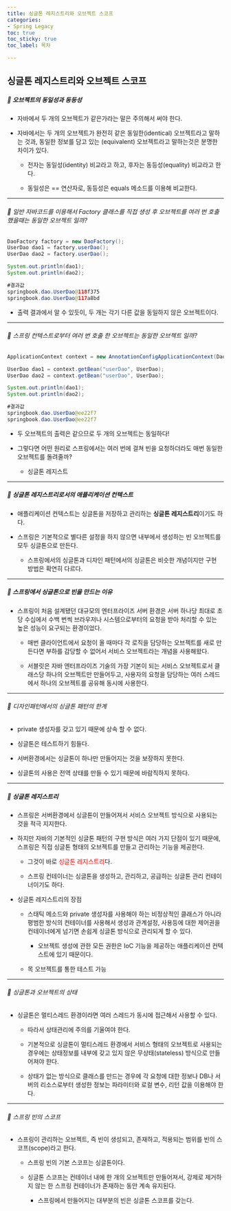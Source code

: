 ```yaml
---
title: 싱글톤 레지스트리와 오브젝트 스코프
categories:
- Spring Legacy
toc: true
toc_sticky: true
toc_label: 목차

---
```


## 싱글톤 레지스트리와 오브젝트 스코프

##### 💎 오브젝트의 동일성과 동등성

* 자바에서 두 개의 오브젝트가 같은가라는 말은 주의해서 써야 한다.



* 자바에서는 두 개의 오브젝트가 완전히 같은 동일한(identical) 오브젝트라고 말하는 것과, 동일한 정보를 담고 있는 (equivalent) 오브젝트라고 말하는것은 분명한 차이가 있다.

  * 전자는 동일성(identity) 비교라고 하고, 후자는 동등성(equality) 비교라고 한다.

  

  * 동일성은 == 연산자로, 동등성은 equals 메소드를 이용해 비교한다.



<hr>

###### 💎 일반 자바코드를 이용해서 Factory 클래스를 직접 생성 후 오브젝트를 여러 번 호출 했을때는 동일한 오브젝트 일까?

```java
DaoFactory factory = new DaoFactory();
UserDao dao1 = factory.userDao();
UserDao dao2 = factory.userDao();

System.out.println(dao1);
System.out.println(dao2);

#결과값
springbook.dao.UserDao@118f375
springbook.dao.UserDao@117a8bd
```

* 출력 결과에서 알 수 있듯이, 두 개는 각기 다른 값을 동일하지 않은 오브젝트이다.



<hr>

###### 💎 스프링 컨텍스트로부터 여러 번 호출 한 오브젝트는 동일한 오브젝트 일까?

```java
ApplicationContext context = new AnnotationConfigApplicationContext(DaoFactory.class);

UserDao dao1 = context.getBean("userDao", UserDao);
UserDao dao2 = context.getBean("userDao", UserDao);

System.out.println(dao1);
System.out.println(dao2);

#결과값
springbook.dao.UserDao@ee22f7
springbook.dao.UserDao@ee22f7
```

* 두 오브젝트의 출력은 같으므로 두 개의 오브젝트는 동일하다!



* 그렇다면 어떤 원리로 스프링에서는 여러 번에 걸쳐 빈을 요청하더라도 매번 동일한 오브젝트를 돌려줄까?
  * 싱글톤 레지스트



<hr>



##### 💎 싱글톤 레지스트리로서의 애플리케이션 컨텍스트

* 애플리케이션 컨텍스트는 싱글톤을 저장하고 관리하는 **싱글톤 레지스트리**이기도 하다.



* 스프링은 기본적으로 별다른 설정을 하지 않으면 내부에서 생성하는 빈 오브젝트를 모두 싱글톤으로 만든다.
  * 스프링에서의 싱글톤과 디자인 패턴에서의 싱글톤은 비슷한 개념이지만 구현 방법은 확연히 다르다.



<hr>

##### 💎 스프링에서 싱글톤으로 빈을 만드는 이유

* 스프링이 처음 설계됐던 대규모의 엔터프라이즈 서버 환경은 서버 하나당 최대로 초당 수십에서 수백 번씩 브라우저나 시스템으로부터의 요청을 받아 처리할 수 있는 높은 성능이 요구되는 환경이었다.

  * 매번 클라이언트에서 요청이 올 때마다 각 로직을 담당하는 오브젝트를 새로 만든다면 부하를 감당할 수 없어서 서비스 오브젝트라는 개념을 사용해왔다.

  

  * 서블릿은 자바 엔터프라이즈 기술의 가장 기본이 되는 서비스 오브젝트로서 클래스당 하나의 오브젝트만 만들어두고, 사용자의 요청을 담당하는 여러 스레드에서 하나의 오브젝트를 공유해 동시에 사용한다.



<hr>

###### 💎 디자인패턴에서의 싱글톤 패턴의 한계

* private 생성자를 갖고 있기 때문에 상속 할 수 없다.



* 싱글톤은 테스트하기 힘들다.



* 서버환경에서는 싱글톤이 하나만 만들어지는 것을 보장하지 못한다.



* 싱글톤의 사용은 전역 상태를 만들 수 있기 때문에 바람직하지 못하다.



<hr>

##### 💎 싱글톤 레지스트리

* 스프링은 서버환경에서 싱글톤이 만들어져서 서비스 오브젝트 방식으로 사용되는 것을 적극 지지한다.



* 하지만 자바의 기본적인 싱글톤 패턴의 구현 방식은 여러 가지 단점이 있기 때문에, 스프링은 직접 싱글톤 형태의 오브젝트를 만들고 관리하는 기능을 제공한다.

  * 그것이 바로 <span style="color:red;">싱글톤 레지스트리</span>다.

  

  * 스프링 컨테이너는 싱글톤을 생성하고, 관리하고, 공급하는 싱글톤 관리 컨테이너이기도 하다.



* 싱글톤 레지스트리의 장점

  * 스태틱 메소드와 private 생성자를 사용해야 하는 비정상적인 클래스가 아니라 평범한 방식의 컨테이너를 사용해서 생성과 관계설정, 사용등에 대한 제어권을 컨테이너에게 넘기면 손쉽게 싱글톤 방식으로 관리되게 할 수 있다.

    * 오브젝트 생성에 관한 모든 권한은 IoC 기능을 제공하는 애플리케이션 컨텍스트에 있기 때문이다.

    

  * 목 오브젝트를 통한 테스트 가능



<hr>

###### 💎 싱글톤과 오브젝트의 상태

* 싱글톤은 멀티스레드 환경이라면 여러 스레드가 동시에 접근해서 사용할 수 있다.

  * 따라서 상태관리에 주의를 기울여야 한다.

  

  * 기본적으로 싱글톤이 멀티스레드 환경에서 서비스 형태의 오브젝트로 사용되는 경우에는 상태정보를 내부에 갖고 있지 않은 무상태(stateless) 방식으로 만들어져야 한다.

  

  * 상태가 없는 방식으로 클래스를 만드는 경우에 각 요청에 대한 정보나 DB나 서버의 리소스로부터 생성한 정보는 파라미터와 로컬 변수, 리턴 값을 이용해야 한다.



<hr>

###### 💎 스프링 빈의 스코프

* 스프링이 관리하는 오브젝트, 즉 빈이 생성되고, 존재하고, 적용되는 범위를 빈의 스코프(scope)라고 한다.

  * 스프링 빈의 기본 스코프는 싱글톤이다.

  

  * 싱글톤 스코프는 컨테이너 내에 한 개의 오브젝트만 만들어져서, 강제로 제거하지 않는 한 스프링 컨테이너가 존재하는 동안 계속 유지된다.
    * 스프링에서 만들어지는 대부분의 빈은 싱글톤 스코프를 갖는다.

